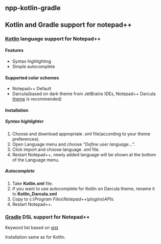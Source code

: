 ## npp-kotlin-gradle

## Kotlin and Gradle support for notepad++

### [Kotlin](https://kotlinlang.org/) language support for Notepad++

#### Features
* Syntax highlighting
* Simple autocomplete

#### Supported color schemes
* Notepad++ Default
* Darcula(based on dark theme from JetBrains IDEs, Notepad++ Darcula [theme](https://github.com/gogo2/npp-darcula) is recommended)

#### Installation

##### Syntax highlighter
1. Choose and download appropriate _.xml_ file(according to your theme preferences).
2. Open Language menu and choose _"Define user language..."_.
3. Click import and choose language _.xml_ file.
4. Restart Notepad++, newly added language will be shown at the bottom of the Language menu.

##### Autocomplete
1. Take **Kotlin.xml** file.
2. If you want to use autocomplete for Kotlin on Darcula theme, rename it to **Kotlin_Darcula.xml**
3. Copy to _c:\Program Files\Notepad++\plugins\APIs_.
4. Restart Notepad++.


### [Gradle](https://gradle.org/) DSL support for Notepad++
Keyword list based on [gist](https://gist.github.com/toddb/2870655)

Installation same as for Kotlin.